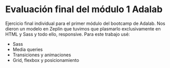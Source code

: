 # Evaluación final del módulo 1 Adalab

Ejercicio final individual para el primer módulo del bootcamp de Adalab.
Nos dieron un modelo en Zeplin que tuvimos que plasmarlo exclusivamente en HTML y Sass y todo ello, responsive. Para este trabajo usé:

- Sass
- Media queries
- Transiciones y animaciones
- Grid, flexbox y posicionamiento
